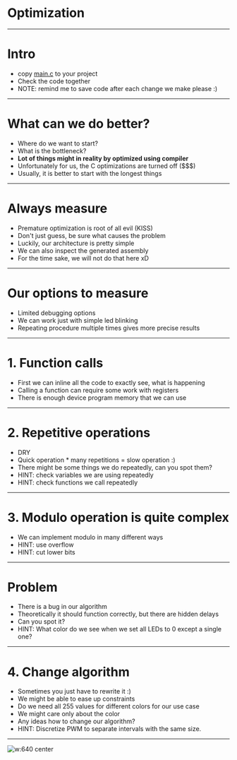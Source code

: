 # Optimization

---

# Intro
 - copy [main.c](https://github.com/Northeus/embedded_intro/tree/master/seminar05/code/main.c) to your project
 - Check the code together
 - NOTE: remind me to save code after each change we make please :)

---

# What can we do better?
 - Where do we want to start?
 - What is the bottleneck?
 - **Lot of things might in reality by optimized using compiler**
 - Unfortunately for us, the C optimizations are turned off ($$$)
 - Usually, it is better to start with the longest things

---

# Always measure
 - Premature optimization is root of all evil (KISS)
 - Don't just guess, be sure what causes the problem
 - Luckily, our architecture is pretty simple
 - We can also inspect the generated assembly
 - For the time sake, we will not do that here xD

---

# Our options to measure
 - Limited debugging options
 - We can work just with simple led blinking
 - Repeating procedure multiple times gives more precise results

---

# 1. Function calls
 - First we can inline all the code to exactly see, what is happening
 - Calling a function can require some work with registers
 - There is enough device program memory that we can use

---

# 2. Repetitive operations
 - DRY
 - Quick operation * many repetitions = slow operation :)
 - There might be some things we do repeatedly, can you spot them?
 - HINT: check variables we are using repeatedly
 - HINT: check functions we call repeatedly

---

# 3. Modulo operation is quite complex
 - We can implement modulo in many different ways
 - HINT: use overflow
 - HINT: cut lower bits

---

# Problem
 - There is a bug in our algorithm
 - Theoretically it should function correctly, but there are hidden delays
 - Can you spot it?
 - HINT: What color do we see when we set all LEDs to 0 except a single one?

---

# 4. Change algorithm
 - Sometimes you just have to rewrite it :)
 - We might be able to ease up constraints
 - Do we need all 255 values for different colors for our use case
 - We might care only about the color
 - Any ideas how to change our algorithm?
 - HINT: Discretize PWM to separate intervals with the same size.

---

<style>
    img[alt~="center"]
    {
        display: block;
        margin: 0 auto;
    }
</style>

![w:640 center](https://static.wikia.nocookie.net/multiversus/images/d/db/ROThumb_ThatsAllFolks.png)
